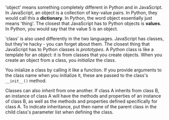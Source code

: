 'object' means something completely different in Python and in JavaScript. In JavaScript, an object is a collection of key-value pairs. In Python, they would call this a __dictionary__. In Python, the word object essentially just means 'thing'. The closest that JavaScript has to Python objects is __values__. In Python, you would say that the value 5 is an object.

'class' is also used differently in the two languages. JavaScript has classes, but they're hacky - you can forget about them. The closest thing that JavaScript has to Python classes is _prototypes_. A Python class is like a template for an object: it is from classes that you create objects. When you create an object from a class, you _initialize_ the class. 

You iniialize a class by calling it like a function. If you provide arguments to the class name when you initialize it, these are passed to the class's ```__init__()``` method. 

Classes can also _inherit_ from one another. If class A inherits from class B, an instance of class A will have the methods and properties of an instance of class B, as well as the methods and properties defined specifically for class A. To indicate inheritance, put then name of the parent class in the child class's parameter list when defining the class. 

